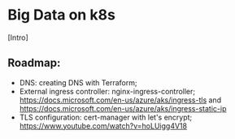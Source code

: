 # Big Data on k8s
[Intro]

## Roadmap:
* DNS: creating DNS with Terraform;
* External ingress controller: nginx-ingress-controller; https://docs.microsoft.com/en-us/azure/aks/ingress-tls and https://docs.microsoft.com/en-us/azure/aks/ingress-static-ip
* TLS configuration: cert-manager with let's encrypt; https://www.youtube.com/watch?v=hoLUigg4V18
